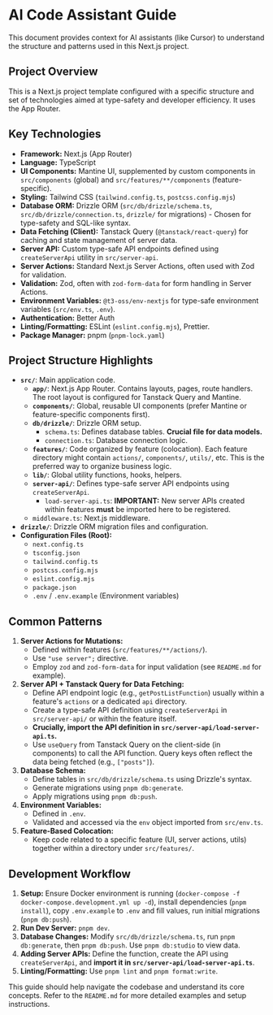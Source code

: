 # AI Code Assistant Guide

This document provides context for AI assistants (like Cursor) to understand the structure and patterns used in this Next.js project.

## Project Overview

This is a Next.js project template configured with a specific structure and set of technologies aimed at type-safety and developer efficiency. It uses the App Router.

## Key Technologies

- **Framework:** Next.js (App Router)
- **Language:** TypeScript
- **UI Components:** Mantine UI, supplemented by custom components in `src/components` (global) and `src/features/**/components` (feature-specific).
- **Styling:** Tailwind CSS (`tailwind.config.ts`, `postcss.config.mjs`)
- **Database ORM:** Drizzle ORM (`src/db/drizzle/schema.ts`, `src/db/drizzle/connection.ts`, `drizzle/` for migrations) - Chosen for type-safety and SQL-like syntax.
- **Data Fetching (Client):** Tanstack Query (`@tanstack/react-query`) for caching and state management of server data.
- **Server API:** Custom type-safe API endpoints defined using `createServerApi` utility in `src/server-api`.
- **Server Actions:** Standard Next.js Server Actions, often used with Zod for validation.
- **Validation:** Zod, often with `zod-form-data` for form handling in Server Actions.
- **Environment Variables:** `@t3-oss/env-nextjs` for type-safe environment variables (`src/env.ts`, `.env`).
- **Authentication:** Better Auth
- **Linting/Formatting:** ESLint (`eslint.config.mjs`), Prettier.
- **Package Manager:** pnpm (`pnpm-lock.yaml`)

## Project Structure Highlights

- **`src/`**: Main application code.
  - **`app/`**: Next.js App Router. Contains layouts, pages, route handlers. The root layout is configured for Tanstack Query and Mantine.
  - **`components/`**: Global, reusable UI components (prefer Mantine or feature-specific components first).
  - **`db/drizzle/`**: Drizzle ORM setup.
    - `schema.ts`: Defines database tables. **Crucial file for data models.**
    - `connection.ts`: Database connection logic.
  - **`features/`**: Code organized by feature (colocation). Each feature directory might contain `actions/`, `components/`, `utils/`, etc. This is the preferred way to organize business logic.
  - **`lib/`**: Global utility functions, hooks, helpers.
  - **`server-api/`**: Defines type-safe server API endpoints using `createServerApi`.
    - `load-server-api.ts`: **IMPORTANT:** New server APIs created within features **must** be imported here to be registered.
  - `middleware.ts`: Next.js middleware.
- **`drizzle/`**: Drizzle ORM migration files and configuration.
- **Configuration Files (Root):**
  - `next.config.ts`
  - `tsconfig.json`
  - `tailwind.config.ts`
  - `postcss.config.mjs`
  - `eslint.config.mjs`
  - `package.json`
  - `.env` / `.env.example` (Environment variables)

## Common Patterns

1.  **Server Actions for Mutations:**
    - Defined within features (`src/features/**/actions/`).
    - Use `"use server";` directive.
    - Employ `zod` and `zod-form-data` for input validation (see `README.md` for example).
2.  **Server API + Tanstack Query for Data Fetching:**
    - Define API endpoint logic (e.g., `getPostListFunction`) usually within a feature's `actions` or a dedicated `api` directory.
    - Create a type-safe API definition using `createServerApi` in `src/server-api/` or within the feature itself.
    - **Crucially, import the API definition in `src/server-api/load-server-api.ts`.**
    - Use `useQuery` from Tanstack Query on the client-side (in components) to call the API function. Query keys often reflect the data being fetched (e.g., `["posts"]`).
3.  **Database Schema:**
    - Define tables in `src/db/drizzle/schema.ts` using Drizzle's syntax.
    - Generate migrations using `pnpm db:generate`.
    - Apply migrations using `pnpm db:push`.
4.  **Environment Variables:**
    - Defined in `.env`.
    - Validated and accessed via the `env` object imported from `src/env.ts`.
5.  **Feature-Based Colocation:**
    - Keep code related to a specific feature (UI, server actions, utils) together within a directory under `src/features/`.

## Development Workflow

1.  **Setup:** Ensure Docker environment is running (`docker-compose -f docker-compose.development.yml up -d`), install dependencies (`pnpm install`), copy `.env.example` to `.env` and fill values, run initial migrations (`pnpm db:push`).
2.  **Run Dev Server:** `pnpm dev`.
3.  **Database Changes:** Modify `src/db/drizzle/schema.ts`, run `pnpm db:generate`, then `pnpm db:push`. Use `pnpm db:studio` to view data.
4.  **Adding Server APIs:** Define the function, create the API using `createServerApi`, and **import it in `src/server-api/load-server-api.ts`**.
5.  **Linting/Formatting:** Use `pnpm lint` and `pnpm format:write`.

This guide should help navigate the codebase and understand its core concepts. Refer to the `README.md` for more detailed examples and setup instructions.
